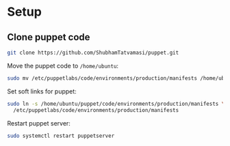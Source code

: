 # Setup

## Clone puppet code
```bash
git clone https://github.com/ShubhamTatvamasi/puppet.git
```

Move the puppet code to `/home/ubuntu`:
```bash
sudo mv /etc/puppetlabs/code/environments/production/manifests /home/ubuntu
```

Set soft links for puppet:
```bash
sudo ln -s /home/ubuntu/puppet/code/environments/production/manifests \
  /etc/puppetlabs/code/environments/production/manifests
```

Restart puppet server:
```bash
sudo systemctl restart puppetserver
```
